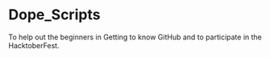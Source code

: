# Dope_Scripts
To help out the beginners in Getting to know GitHub and to participate in the HacktoberFest. 

